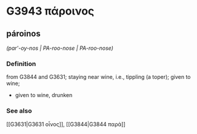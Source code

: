 # G3943 πάροινος

## pároinos

_(par'-oy-nos | PA-roo-nose | PA-roo-nose)_

### Definition

from G3844 and G3631; staying near wine, i.e., tippling (a toper); given to wine; 

- given to wine, drunken

### See also

[[G3631|G3631 οἶνος]], [[G3844|G3844 παρά]]
